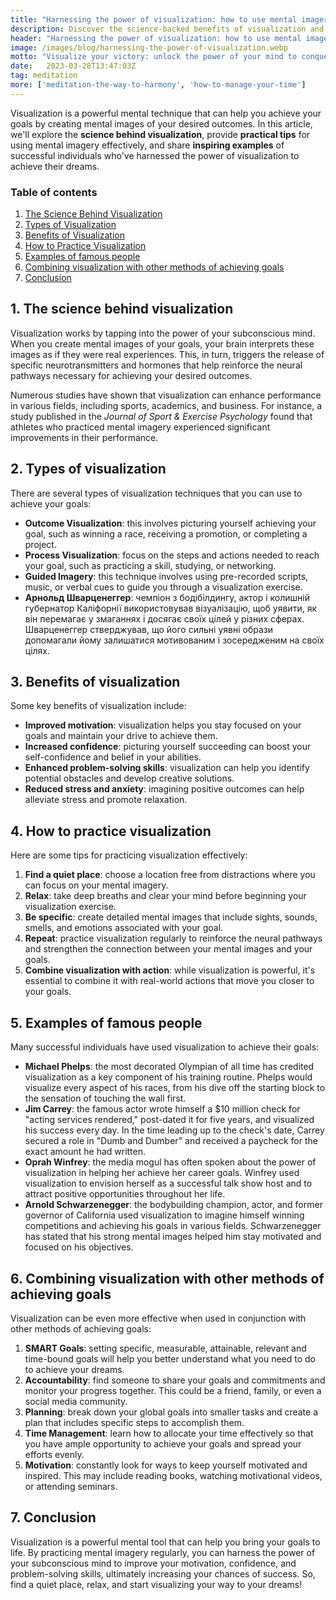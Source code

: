 ```yaml
---
title: "Harnessing the power of visualization: how to use mental imagery to achieve your goals"
description: Discover the science-backed benefits of visualization and learn practical techniques to harness the power of your mind for goal achievement. Get inspired by successful individuals who've used mental imagery to conquer their dreams.
header: "Harnessing the power of visualization: how to use mental imagery to achieve your goals"
image: /images/blog/harnessing-the-power-of-visualization.webp
motto: "Visualize your victory: unlock the power of your mind to conquer your goals"
date:	2023-03-28T13:47:03Z
tag: meditation
more: ['meditation-the-way-to-harmony', 'how-to-manage-your-time']
---
```

Visualization is a powerful mental technique that can help you achieve your goals by creating mental images of your desired outcomes. In this article, we'll explore the **science behind visualization**, provide **practical tips** for using mental imagery effectively, and share **inspiring examples** of successful individuals who've harnessed the power of visualization to achieve their dreams.

### Table of contents

1. [The Science Behind Visualization](#science)
2. [Types of Visualization](#types)
3. [Benefits of Visualization](#benefits)
4. [How to Practice Visualization](#practice)
5. [Examples of famous people](#examples)
6. [Combining visualization with other methods of achieving goals](#combining)
7. [Conclusion](#conclusion)

<a name="science"></a>

## 1. The science behind visualization

Visualization works by tapping into the power of your subconscious mind. When you create mental images of your goals, your brain interprets these images as if they were real experiences. This, in turn, triggers the release of specific neurotransmitters and hormones that help reinforce the neural pathways necessary for achieving your desired outcomes.

Numerous studies have shown that visualization can enhance performance in various fields, including sports, academics, and business. For instance, a study published in the _Journal of Sport & Exercise Psychology_ found that athletes who practiced mental imagery experienced significant improvements in their performance.

<a name="types"></a>

## 2. Types of visualization

There are several types of visualization techniques that you can use to achieve your goals:

- **Outcome Visualization**: this involves picturing yourself achieving your goal, such as winning a race, receiving a promotion, or completing a project.
- **Process Visualization**: focus on the steps and actions needed to reach your goal, such as practicing a skill, studying, or networking.
- **Guided Imagery**: this technique involves using pre-recorded scripts, music, or verbal cues to guide you through a visualization exercise.
- **Арнольд Шварценеггер**: чемпіон з бодібілдингу, актор і колишній губернатор Каліфорнії використовував візуалізацію, щоб уявити, як він перемагає у змаганнях і досягає своїх цілей у різних сферах. Шварценеггер стверджував, що його сильні уявні образи допомагали йому залишатися мотивованим і зосередженим на своїх цілях.

<a name="benefits"></a>

## 3. Benefits of visualization

Some key benefits of visualization include:

- **Improved motivation**: visualization helps you stay focused on your goals and maintain your drive to achieve them.
- **Increased confidence**: picturing yourself succeeding can boost your self-confidence and belief in your abilities.
- **Enhanced problem-solving skills**: visualization can help you identify potential obstacles and develop creative solutions.
- **Reduced stress and anxiety**: imagining positive outcomes can help alleviate stress and promote relaxation.

<a name="practice"></a>

## 4. How to practice visualization

Here are some tips for practicing visualization effectively:

1. **Find a quiet place**: choose a location free from distractions where you can focus on your mental imagery.
2. **Relax**: take deep breaths and clear your mind before beginning your visualization exercise.
3. **Be specific**: create detailed mental images that include sights, sounds, smells, and emotions associated with your goal.
4. **Repeat**: practice visualization regularly to reinforce the neural pathways and strengthen the connection between your mental images and your goals.
5. **Combine visualization with action**: while visualization is powerful, it's essential to combine it with real-world actions that move you closer to your goals.

<a name="examples"></a>

## 5. Examples of famous people

Many successful individuals have used visualization to achieve their goals:

* **Michael Phelps**: the most decorated Olympian of all time has credited visualization as a key component of his training routine. Phelps would visualize every aspect of his races, from his dive off the starting block to the sensation of touching the wall first.
* **Jim Carrey**: the famous actor wrote himself a $10 million check for "acting services rendered," post-dated it for five years, and visualized his success every day. In the time leading up to the check's date, Carrey secured a role in "Dumb and Dumber" and received a paycheck for the exact amount he had written.
* **Oprah Winfrey**: the media mogul has often spoken about the power of visualization in helping her achieve her career goals. Winfrey used visualization to envision herself as a successful talk show host and to attract positive opportunities throughout her life.
* **Arnold Schwarzenegger**: the bodybuilding champion, actor, and former governor of California used visualization to imagine himself winning competitions and achieving his goals in various fields. Schwarzenegger has stated that his strong mental images helped him stay motivated and focused on his objectives.

<a name="combining"></a>

## 6. Combining visualization with other methods of achieving goals

Visualization can be even more effective when used in conjunction with other methods of achieving goals:

1.  **SMART Goals**: setting specific, measurable, attainable, relevant and time-bound goals will help you better understand what you need to do to achieve your dreams.
2.  **Accountability**: find someone to share your goals and commitments and monitor your progress together. This could be a friend, family, or even a social media community.
3.  **Planning**: break down your global goals into smaller tasks and create a plan that includes specific steps to accomplish them.
4.  **Time Management**: learn how to allocate your time effectively so that you have ample opportunity to achieve your goals and spread your efforts evenly.
5.  **Motivation**: constantly look for ways to keep yourself motivated and inspired. This may include reading books, watching motivational videos, or attending seminars.

<a name="conclusion"></a>

## 7. Conclusion

Visualization is a powerful mental tool that can help you bring your goals to life. By practicing mental imagery regularly, you can harness the power of your subconscious mind to improve your motivation, confidence, and problem-solving skills, ultimately increasing your chances of success. So, find a quiet place, relax, and start visualizing your way to your dreams!
